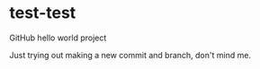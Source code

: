# test-test
GitHub hello world project

Just trying out making a new commit and branch, don't mind me.
